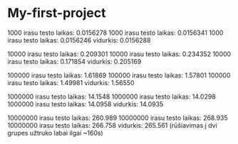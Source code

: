 # My-first-project
1000 irasu testo laikas: 0.0156278
1000 irasu testo laikas: 0.0156341
1000 irasu testo laikas: 0.0156246
vidurkis: 0.0156288

10000 irasu testo laikas: 0.209301
10000 irasu testo laikas: 0.234352
10000 irasu testo laikas: 0.171854
vidurkis: 0.205169

100000 irasu testo laikas: 1.61869
100000 irasu testo laikas: 1.57801
100000 irasu testo laikas: 1.49981
vidurkis: 1.56550

1000000 irasu testo laikas: 14.1548
1000000 irasu testo laikas: 14.0298
1000000 irasu testo laikas: 14.0958
vidurkis: 14.0935

10000000 irasu testo laikas: 260.989
10000000 irasu testo laikas: 268.935
10000000 irasu testo laikas: 266.758
vidurkis: 265.561
(rūšiavimas į dvi grupes užtruko labai ilgai ~160s)
